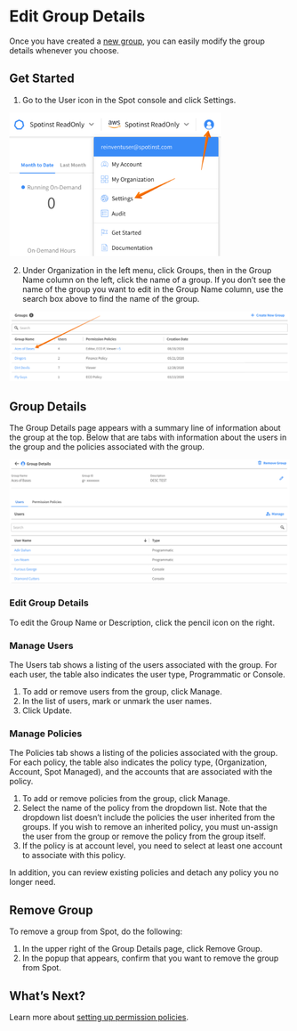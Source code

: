 <meta name="robots" content="noindex">

# Edit Group Details

Once you have created a [new group](administration/groups/create-new-group), you can easily modify the group details whenever you choose.

## Get Started

1. Go to the User icon in the Spot console and click Settings.

<img src="/administration/_media/create-new-user-01.png" width="381" height="258" />

2. Under Organization in the left menu, click Groups, then in the Group Name column on the left, click the name of a group. If you don’t see the name of the group you want to edit in the Group Name column, use the search box above to find the name of the group.

<img src="/administration/_media/edit-group-01.png" />

## Group Details

The Group Details page appears with a summary line of information about the group at the top. Below that are tabs with information about the users in the group and the policies associated with the group.

<img src="/administration/_media/edit-group-02.png" />

### Edit Group Details

To edit the Group Name or Description, click the pencil icon on the right.

### Manage Users

The Users tab shows a listing of the users associated with the group. For each user, the table also indicates the user type, Programmatic or Console.
1. To add or remove users from the group, click Manage.
2. In the list of users, mark or unmark the user names.
3. Click Update.

### Manage Policies

The Policies tab shows a listing of the policies associated with the group. For each policy, the table also indicates the policy type, (Organization, Account, Spot Managed), and the accounts that are associated with the policy.
1. To add or remove policies from the group, click Manage.
2. Select the name of the policy from the dropdown list. Note that the dropdown list doesn’t include the policies the user inherited from the groups. If you wish to remove an inherited policy, you must un-assign the user from the group or remove the policy from the group itself.
3. If the policy is at account level, you need to select at least one account to associate with this policy.

In addition, you can review existing policies and detach any policy you no longer need.

## Remove Group

To remove a group from Spot, do the following:
1. In the upper right of the Group Details page, click Remove Group.
2. In the popup that appears, confirm that you want to remove the group from Spot.

## What’s Next?

Learn more about [setting up permission policies](administration/policies/).
